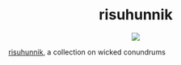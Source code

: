 <h1 align="center">risuhunnik</h1>
<div align="center">
    <img src="https://github.com/mart-mihkel/risuhunnik/actions/workflows/main.yml/badge.svg" />
</div>

[risuhunnik](https://lest.risuhunnik.xyz), a collection on wicked conundrums
